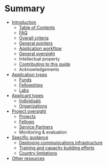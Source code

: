 # Summary

* [Introduction](README.md)
  * [Table of Contents](guide-usage.md)
  * [FAQ](faq.md)
  * [Overall criteria](overall-criteria.md)
  * [General pointers](general-pointers.md)
  * [Application workflow](application-workflow.md)
  * [General oversight](general-oversight.md)
  * Intellectual property
  * [Contributing to this guide](contributing.md)
  * Acknowledgements
* [Application types](application-types.md)
  * [Funds](application-types/funds.md)
  * [Fellowships](application-types/fellowships.md)
  * [Labs](application-types/labs.md)
* [Applicant types](applicant-types.md)
  * [Individuals](applicant-types/individuals.md)
  * [Organizations](applicant-types/organizations.md)
* [Project oversight](project-oversight.md)
  * [Projects](project-oversight/projects.md)
  * [Fellows](project-oversight/fellows.md)
  * [Service Partners](project-oversight/service-partners.md)
  * Monitoring & evaluation
* [Specific guidance](specific-guidance.md)
  * [Deploying communications infrastructure](specific-guidance/deploying-communications-infrastructure.md)
  * [Training and capacity building efforts](specific-guidance/training-and-capacity-building-efforts.md)
  * [Country limitations](specific-guidance/country-limitations.md)
* [Other resources](other-guides.md)


